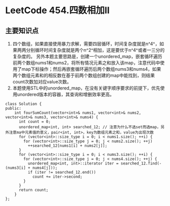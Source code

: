 # LeetCode 454.四数相加II
## 主要知识点
1. 四个数组，如果直接使用暴力求解，需要四层循环，时间复杂度就是n^4^，如果两两分别循环时间复杂度就是两个n^2^相加，这是要优于n^4^或者一三分的复杂度的。
    另外本题主要思路是，创建一个unordered_map，嵌套循环遍历前两个数组nums1和nums2，将所有情况元素之和放入该map，注意代码中使用了map下标操作；然后再嵌套循环遍历后两个数组nums3和nums4，如果两个数组元素和的相反数在基于前两个数组创建的map中能找到，则结果count次数加对应value次数。
2. 本题使用STL中的unordered_map，在没有关键字顺序要求的前提下，优先使用unordered版本的容器，其查询和增删效率更高。

```
class Solution {
public:
    int fourSumCount(vector<int>& nums1, vector<int>& nums2, vector<int>& nums3, vector<int>& nums4) {
      int count = 0;
      unordered_map<int, int> searched_12; // 注意为什么不选set而选map，另外注意ma中元素值的意义，pair<int, int>，key为数组元素之和，value为出现次数
      for (vector<int>::size_type i = 0; i < nums1.size(); ++i) {
        for (vector<int>::size_type j = 0; j < nums2.size(); ++j)
          ++searched_12[nums1[i] + nums2[j]];
      }
      for (vector<int>::size_type i = 0; i < nums3.size(); ++i) {
        for (vector<int>::size_type j = 0; j < nums4.size(); ++j) {
          unordered_map<int, int>::iterator iter = searched_12.find(-(nums3[i] + nums4[j]));
          if (iter != searched_12.end())
            count += iter->second;
        }
      }
      return count;
    }
};
```
